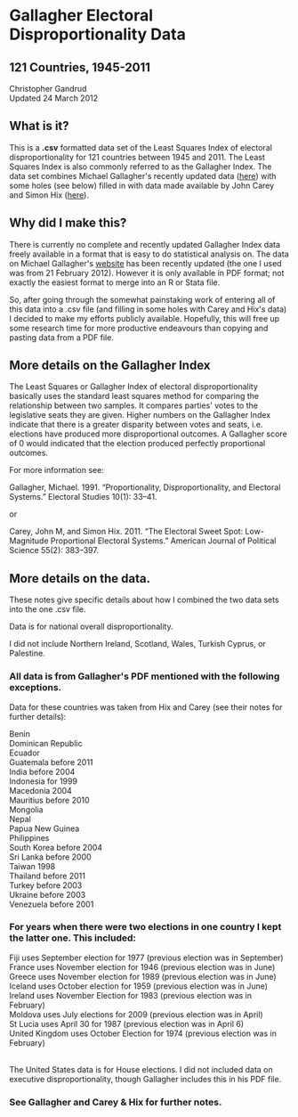 # Gallagher Electoral Disproportionality Data
## 121 Countries, 1945-2011

Christopher Gandrud </br>
Updated 24 March 2012

## What is it?

This is a <strong>.csv</strong> formatted data set of the Least Squares Index of electoral disproportionality for 121 countries between 1945 and 2011. The Least Squares Index is also commonly referred to as the Gallagher Index. The data set combines Michael Gallagher's recently updated data (<a href = http://www.tcd.ie/Political_Science/staff/michael_gallagher/ElSystems/Docts/ElectionIndices.pdf>here</a>) with some holes (see below) filled in with data made available by John Carey and Simon Hix (<a href = http://www.dartmouth.edu/~jcarey/Data_Archive.html>here</a>).

## Why did I make this?

There is currently no complete and recently updated Gallagher Index data freely available in a format that is easy to do statistical analysis on. The data on Michael Gallagher's <a href = http://www.tcd.ie/Political_Science/staff/michael_gallagher/ElSystems/Docts/ElectionIndices.pdf>website</a> has been recently updated (the one I used was from 21 February 2012). However it is only available in PDF format; not exactly the easiest format to merge into an R or Stata file. 

So, after going through the somewhat painstaking work of entering all of this data into a .csv file (and filling in some holes with Carey and Hix's data) I decided to make my efforts publicly available. Hopefully, this will free up some research time for more productive endeavours than copying and pasting data from a PDF file.

## More details on the Gallagher Index

The Least Squares or Gallagher Index of electoral disproportionality basically uses the standard least squares method for comparing the relationship between two samples. It compares parties' votes to the legislative seats they are given. Higher numbers on the Gallagher Index indicate that there is a greater disparity between votes and seats, i.e. elections have produced more disproportional outcomes. A Gallagher score of 0 would indicated that the election produced perfectly proportional outcomes.

For more information see: 

Gallagher, Michael. 1991. “Proportionality, Disproportionality, and Electoral Systems.” Electoral Studies 10(1): 33–41.

or

Carey, John M, and Simon Hix. 2011. “The Electoral Sweet Spot: Low-Magnitude Proportional Electoral Systems.” American Journal of Political Science 55(2): 383–397.

## More details on the data.

These notes give specific details about how I combined the two data sets into the one .csv file.

Data is for national overall disproportionality. 

I did not include Northern Ireland, Scotland, Wales, Turkish Cyprus, or Palestine.

### All data is from Gallagher's PDF mentioned with the following exceptions. </br>
Data for these countries was taken from Hix and Carey (see their notes for further details):

Benin </br>
Dominican Republic </br>
Ecuador </br>
Guatemala before 2011 </br>
India before 2004 </br>
Indonesia for 1999 </br>
Macedonia 2004 </br>
Mauritius before 2010 </br>
Mongolia </br>
Nepal </br>
Papua New Guinea </br>
Philippines </br>
South Korea before 2004 </br>
Sri Lanka before 2000 </br> 
Taiwan 1998 </br>
Thailand before 2011 </br>
Turkey before 2003 </br>
Ukraine before 2003 </br>
Venezuela before 2001 </br>

### For years when there were two elections in one country I kept the latter one. This included:
Fiji uses September election for 1977 (previous election was in September) </br>
France uses November election for 1946 (previous election was in June) </br>
Greece uses November election for 1989 (previous election was in June) </br>
Iceland uses October election for 1959 (previous election was in June) </br>
Ireland uses November Election for 1983 (previous election was in February) </br>
Moldova uses July elections for 2009 (previous election was in April) </br>
St Lucia uses April 30 for 1987 (previous election was in April 6) </br>
United Kingdom uses October Election for 1974 (previous election was in February) 

<br>
The United States data is for House elections. I did not included data on executive disproportionality, though Gallagher includes this in his PDF file.
</br>

### See Gallagher and Carey & Hix for further notes.














